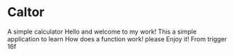 # Caltor
A simple calculator
Hello and welcome to my work!
This a simple application to learn How does a function work!
please Enjoy it!
From trigger 16f
